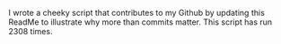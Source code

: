 I wrote a cheeky script that contributes to my Github by updating this ReadMe to illustrate why more than commits matter. This script has run 2308 times.